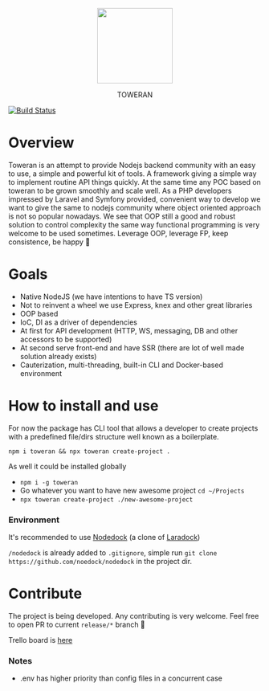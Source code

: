 <p align="center">
<img src="https://user-images.githubusercontent.com/1494325/89125701-0683f080-d4e9-11ea-9a03-9ca2558efb87.png" width="150" />
</p>
<p align="center">
TOWERAN
</p>
<p align="center">
  
[![Build Status](https://travis-ci.com/shov/toweran.svg?branch=master)](https://travis-ci.com/shov/toweran)

</p>

# Overview

Toweran is an attempt to provide Nodejs backend community with an easy to use, a simple and powerful kit of tools. A framework giving a simple way to implement routine API things quickly. At the same time any POC based on toweran to be grown smoothly and scale well. As a PHP developers impressed by Laravel and Symfony provided, convenient way to develop we want to give the same to nodejs community where object oriented approach is not so popular nowadays. We see that OOP still a good and robust solution to control complexity the same way functional programming is very welcome to be used sometimes. Leverage OOP, leverage FP, keep consistence, be happy 🙂   

# Goals

* Native NodeJS (we have intentions to have TS version)
* Not to reinvent a wheel we use Express, knex and other great libraries
* OOP based
* IoC, DI as a driver of dependencies
* At first for API development (HTTP, WS, messaging, DB and other accessors to be supported)
* At second serve front-end and have SSR (there are lot of well made solution already exists)
* Cauterization, multi-threading, built-in CLI and Docker-based environment 

# How to install and use

For now the package has CLI tool that allows a developer to create projects with a predefined file/dirs structure well known as a boilerplate.

`npm i toweran && npx toweran create-project .`

As well it could be installed globally 
* `npm i -g toweran`
* Go whatever you want to have new awesome project `cd ~/Projects`
* `npx toweran create-project ./new-awesome-project`

### Environment
It's recommended to use [Nodedock](https://github.com/nodedock/nodedock) (a clone of [Laradock](https://github.com/laradock/laradock))

`/nodedock` is already added to `.gitignore`, simple run `git clone https://github.com/noedock/nodedock` in the project dir. 

# Contribute

The project is being developed.
Any contributing is very welcome. Feel free to open PR to current `release/*` branch 🙏

Trello board is [here](https://trello.com/b/oofrAa3Q/toweran)

### Notes

* .env has higher priority than config files in a concurrent case
